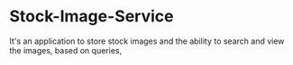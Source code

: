 # Stock-Image-Service
It's an application to store stock images and the ability to search and view the images, based on queries,
